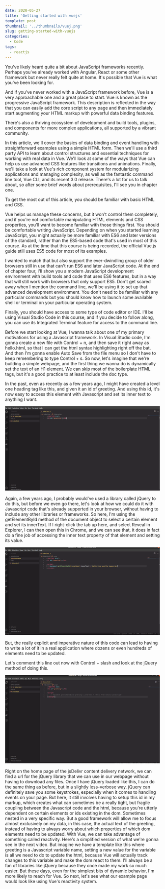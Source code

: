 ```yaml
---
date: 2020-05-27
title: 'Getting started with vuejs'
template: post
thumbnail: '../thumbnails/vuej.png'
slug: getting-started-with-vuejs
categories:
  - Code
tags:
  - reactjs
---
```


You've likely heard quite a bit about JavaScript frameworks recently. Perhaps you've already worked with Angular, React or some other framework but never really felt quite at home. It's possible that Vue is what you've been looking for. 

And if you've never worked with a JavaScript framework before, Vue is a very approachable one and a great place to start. Vue is known as the progressive JavaScript framework. This description is reflected in the way that you can easily add the core script to any page and then immediately start augmenting your HTML markup with powerful data binding features. 

There's also a thriving ecosystem of development and build tools, plugins, and components for more complex applications, all supported by a vibrant community. 

In this article, we'll cover the basics of data binding and event handling with straightforward examples using a simple HTML form. Then we'll use a third party API to learn about control structures and essential techniques for working with real data in Vue. We'll look at some of the ways that Vue can help us use advanced CSS features like transitions and animations. Finally, we'll take a look at Vue's rich component system for modularizing applications and managing complexity, as well as the fantastic command line tool, Vue CLI, and its recent 3.0 release. There's a lot for us to talk about, so after some brief words about prerequisites, I'll see you in chapter one.

To get the most out of this article, you should be familiar with basic HTML and CSS. 

Vue helps us manage these concerns, but it won't control them completely, and if you're not comfortable manipulating HTML elements and CSS properties, you'll want to become familiar with those things first. You should be comfortable writing JavaScript. Depending on when you started learning JavaScript, you might actually be more familiar with ES6 and later versions of the standard, rather than the ES5-based code that's used in most of this course. As at the time that this course is being recorded, the official Vue.js guide still uses ES5 code for most of its examples. 

I wanted to match that but also support the ever-dwindling group of older browsers still in use that can't run ES6 and later JavaScript code. At the end of chapter four, I'll show you a modern JavaScript development environment with build tools and code that uses ES6 features, but in a way that will still work with browsers that only support ES5. Don't get scared away when I mention the command line, we'll be using it to set up that advanced development environment. You  don't need to be familiar with any particular commands but you should know how to launch some available shell or terminal on your particular operating system. 

Finally, you should have access to some type of code editor or IDE. I'll be using Visual Studio Code in this course, and if you decide to follow along, you can use its Integrated Terminal feature for access to the command line.

Before we start looking at Vue, I wanna talk about one of my primary motivations for using a Javascript framework. In Visual Studio code, I'm gonna create a new file with Control + n, and then save it right away as hello.html, so that I can get the html syntax highlighting right off the bat. And then I'm gonna enable Auto Save from the file menu so I don't have to keep remembering to type Control + s. So now, let's imagine that we're building a simple webpage, and the first thing we wanna do is dynamically set the text of an H1 element. We can skip most of the boilerplate HTML tags, but it's a good practice to at least include the doc type. 

In the past, even as recently as a few years ago, I might have created a level one heading tag like this, and given it an id of greeting. And using this id, it's now easy to access this element with Javascript and set its inner text to anything I want. 

![](../images/ht.png)

Again, a few years ago, I probably would've used a library called jQuery to do this, but before we even go there, let's look at how we could do it with Javascript code that's already supported in your browser, without having to include any other libraries or frameworks. So here, I'm using the getElementById method of the document object to select a certain element and set its innerText. If I right-click the tab up here, and select Reveal in Explorer, I can then open this in Chrome, and we can see that, it does in fact do a fine job of accessing the inner text property of that element and setting its value. 

![](../images/rel.png)

But, the really explicit and imperative nature of this code can lead to having to write a lot of it in a real application where dozens or even hundreds of elements need to be updated. 

Let's comment this line out now with Control + slash and look at the jQuery method of doing this. 

![](../images/comm.png)

Right on the home page of the jsDelivr content delivery network, we can find a url for the jQuery library that we can use in our webpage without having to download any files. Once I have jQuery loaded like this, I can do the same thing as before, but in a slightly less-verbose way. jQuery can definitely save you some keystrokes, especially when it comes to handling events on your page. But here, it still involves having to setup this id in my markup, which creates what can sometimes be a really tight, but fragile coupling between the Javascript code and the html, because you're utterly dependent on certain elements or ids existing in the dom. Sometimes nested in a very specific way. But a good framework will allow me to focus almost exclusively on my data, in this case, the actual text of the greeting, instead of having to always worry about which properties of which dom elements need to be updated. With Vue, we can take advantage of something called reactivity. Here's a simplified version of what we're gonna see in the next video. But imagine we have a template like this where greeting is a Javascript variable name, setting a new value for the variable is all we need to do to update the html, because Vue will actually track changes to this variable and make the dom react to them. I'll always be a fan of libraries like jQuery because they once made my work so much easier. But these days, even for the simplest bits of dynamic behavior, I'm more likely to reach for Vue. So next, let's see what our example page would look like using Vue's reactivity system.